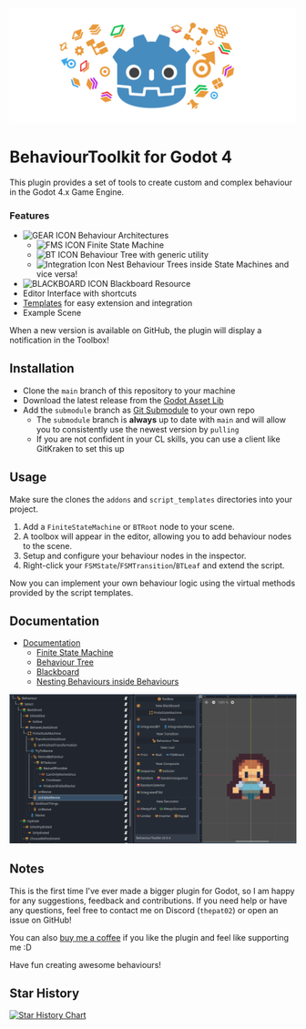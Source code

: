 ![Thumbnail](docs/thumbnail.svg)
# BehaviourToolkit for Godot 4
This plugin provides a set of tools to create custom and complex behaviour in the Godot 4.x Game Engine.

### Features
- ![GEAR ICON](addons/behaviour_toolkit/icons/Gear.svg) Behaviour Architectures
	- ![FMS ICON](addons/behaviour_toolkit/icons/FiniteStateMachine.svg) Finite State Machine
	- ![BT ICON](addons/behaviour_toolkit/icons/BTRoot.svg) Behaviour Tree with generic utility 
	- ![Integration Icon](addons/behaviour_toolkit/icons/BTCompositeIntegration.svg) Nest Behaviour Trees inside State Machines and vice versa!
- ![BLACKBOARD ICON](addons/behaviour_toolkit/icons/Blackboard.svg) Blackboard Resource
- Editor Interface with shortcuts
- [Templates](docs/documentation.md#using-script-templates) for easy extension and integration
- Example Scene

When a new version is available on GitHub, the plugin will display a notification in the Toolbox! 



## Installation
- Clone the `main` branch of this repository to your machine
- Download the latest release from the [Godot Asset Lib](https://godotengine.org/asset-library/asset)
- Add the `submodule` branch as [Git Submodule](https://git-scm.com/docs/git-submodule) to your own repo
  - The `submodule` branch is **always** up to date with `main` and will allow you to consistently use the newest version by `pulling`
  - If you are not confident in your CL skills, you can use a client like GitKraken to set this up



## Usage
Make sure the clones the `addons` and `script_templates` directories into your project.

1. Add a `FiniteStateMachine` or `BTRoot` node to your scene.
2. A toolbox will appear in the editor, allowing you to add behaviour nodes to the scene.
3. Setup and configure your behaviour nodes in the inspector.
4. Right-click your `FSMState`/`FSMTransition`/`BTLeaf` and extend the script.

Now you can implement your own behaviour logic using the virtual methods provided by the script templates.



## Documentation
- [Documentation](docs/documentation.md)
  -   [Finite State Machine](docs/documentation.md#finite-state-machine)
  -   [Behaviour Tree](docs/documentation.md#behaviour-tree)
  -   [Blackboard](docs/documentation.md#-blackboard)
  -   [Nesting Behaviours inside Behaviours](docs/documentation.md#nesting-behaviours-inside-behaviours)
  
![Screenshot](docs/screenshot-ui.PNG)



## Notes 
This is the first time I've ever made a bigger plugin for Godot, so I am happy for any suggestions, feedback and contributions. If you need help or have any questions, feel free to contact me on Discord (`thepat02`) or open an issue on GitHub!

You can also [buy me a coffee](https://ko-fi.com/pat02) if you like the plugin and feel like supporting me :D

Have fun creating awesome behaviours!

## Star History

[![Star History Chart](https://api.star-history.com/svg?repos=ThePat02/BehaviourToolkit&type=Timeline)](https://star-history.com/#ThePat02/BehaviourToolkit&Timeline)
